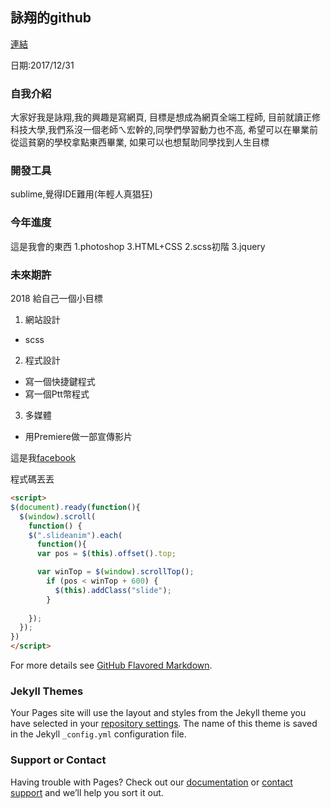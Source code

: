 ## 詠翔的github

[連結](https://satanbaby.github.io/satanbaby/)

日期:2017/12/31

### 自我介紹
大家好我是詠翔,我的興趣是寫網頁,
目標是想成為網頁全端工程師,
目前就讀正修科技大學,我們系沒一個老師ㄟ宏幹的,同學們學習動力也不高,
希望可以在畢業前從這貧窮的學校拿點東西畢業,
如果可以也想幫助同學找到人生目標

### 開發工具
sublime,覺得IDE難用(年輕人真猖狂)

### 今年進度
這是我會的東西
1.photoshop
3.HTML+CSS
2.scss初階
3.jquery

### 未來期許
2018 給自己一個小目標
1. 網站設計
+ scss
2. 程式設計
+ 寫一個快捷鍵程式
+ 寫一個Ptt幣程式
3. 多媒體
+ 用Premiere做一部宣傳影片



這是我[facebook](www.google.com)

程式碼丟丟
```Markdown
<script>
$(document).ready(function(){
  $(window).scroll(
    function() {
    $(".slideanim").each(
      function(){
      var pos = $(this).offset().top;

      var winTop = $(window).scrollTop();
        if (pos < winTop + 600) {
          $(this).addClass("slide");
        }
        
    });
  });
})
</script>
```
For more details see [GitHub Flavored Markdown](https://guides.github.com/features/mastering-markdown/).

### Jekyll Themes

Your Pages site will use the layout and styles from the Jekyll theme you have selected in your [repository settings](https://github.com/satanbaby/satanbaby/settings). The name of this theme is saved in the Jekyll `_config.yml` configuration file.

### Support or Contact

Having trouble with Pages? Check out our [documentation](https://help.github.com/categories/github-pages-basics/) or [contact support](https://github.com/contact) and we’ll help you sort it out.
